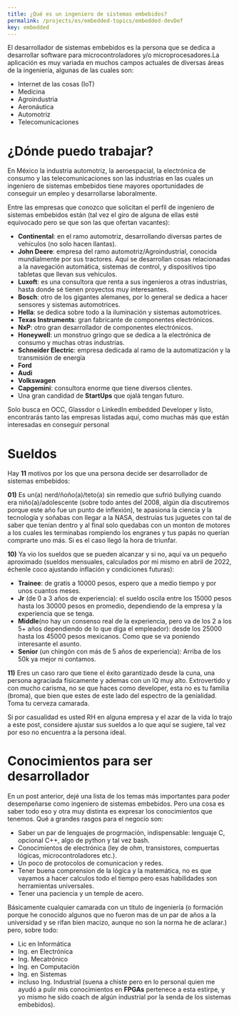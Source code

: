 ```yaml
---
title: ¿Qué es un ingeniero de sistemas embebidos?
permalink: /projects/es/embedded-topics/embedded-devDef
key: embedded
---
```



 El desarrollador de sistemas embebidos es la persona que se dedica a desarrollar software para microcontroladores y/o microprocesadores.La aplicación es muy variada en muchos campos actuales de diversas áreas de la ingeniería, algunas de las cuales son:
 + Internet de las cosas (IoT)
 + Medicina
 + Agroindustria
 + Aeronáutica
 + Automotriz
 + Telecomunicaciones

# ¿Dónde puedo trabajar?

En México la industria automotriz, la aeroespacial, la electrónica de consumo  y las telecomunicaciones  son las industrias en las cuales un ingeniero de sistemas embebidos tiene mayores oportunidades de conseguir un empleo y desarrollarse laboralmente. 

Entre las empresas que conozco que solicitan el perfil de  ingeniero de sistemas embebidos están (tal vez el giro de alguna de ellas esté equivocado pero se que son las que ofertan vacantes):

- **Continental**: en el ramo automotriz, desarrollando diversas partes de vehículos (no solo hacen llantas).
- **John Deere**: empresa del ramo automotriz/Agroindustrial, conocida mundialmente por sus tractores. Aquí se desarrollan cosas relacionadas a la navegación automática, sistemas de control, y dispositivos tipo tabletas que llevan sus vehículos.
- **Luxoft**: es una consultora que renta a sus ingenieros a otras industrias, hasta donde sé tienen proyectos muy interesantes.
- **Bosch**: otro de los gigantes alemanes, por lo general se dedica a hacer sensores y sistemas automotrices.
- **Hella**: se dedica sobre todo a la iluminación y sistemas automotrices.
- **Texas Instruments**: gran fabricante de componentes electrónicos.
- **NxP**: otro gran desarrollador de componentes electrónicos. 
- **Honeywell**: un monstruo gringo que se dedica a la electrónica de consumo y muchas otras industrias.
- **Schneider Electric**: empresa dedicada al ramo de la automatización y la transmisión de energía
- **Ford**
- **Audi**
- **Volkswagen**
- **Capgemini**: consultora enorme que tiene diversos clientes.
- Una gran candidad de **StartUps** que ojalá tengan futuro.

Solo  busca en  OCC, Glassdor o LinkedIn embedded Developer y listo, encontrarás  tanto las empresas  listadas aquí, como muchas más que están interesadas en conseguir personal 

# Sueldos

Hay **11** motivos por los que una persona decide ser desarrollador de sistemas embebidos:

**01)** Es un(a) nerd/ñoño(a)/teto(a) sin remedio que sufrió bullying cuando era niño(a)/adolescente (sobre todo antes del 2008, algún día discutiremos porque este año fue un punto de inflexión), te apasiona la ciencia y la tecnología y soñabas con llegar a la NASA, destruías tus juguetes con tal de saber que tenían dentro y  al final solo quedabas con un monton de motores a los cuales les terminabas rompiendo los engranes y tus papás no querían comprarte uno más.  Si es el caso llegó la hora de triunfar.

**10)** Ya vio los sueldos que se pueden alcanzar y si no, aquí va un pequeño aproximado (sueldos mensuales, calculados por mi mismo en abril de 2022, échenle coco ajustando inflación y condiciones futuras):

- **Trainee**: de gratis a 10000 pesos, espero que a medio tiempo y por unos cuantos meses.
- **Jr** (de 0 a 3 años de experiencia): el sueldo oscila entre los 15000 pesos hasta los 30000 pesos en promedio, dependiendo de la empresa y la experiencia que se tenga.
- **Middle**(no hay un consenso real de la experiencia, pero va de los 2 a los 5+ años dependiendo de lo que diga el empleador): desde los 25000 hasta los 45000 pesos mexicanos. Como que se va poniendo interesante el asunto.
- **Senior** (un chingón con más de 5 años de experiencia): Arriba de los 50k ya mejor ni contamos.

**11)** Eres un caso raro que tiene el éxito garantizado desde la cuna, una persona agraciada físicamente y ademas con un IQ muy alto. Extrovertido y con mucho carisma, no se que haces como developer, esta no es tu familia (broma), que bien que estes de este lado del espectro de la genialidad. Toma tu cerveza camarada. 

Si por casualidad es usted RH en alguna empresa y el azar de la vida lo trajo a este post, considere ajustar sus sueldos a lo que aquí se sugiere, tal vez por eso no encuentra a la persona ideal. 

# Conocimientos para ser desarrollador

En un post anterior, dejé una lista de los temas más importantes para poder desempeñarse como ingeniero de sistemas embebidos. Pero una cosa es saber todo eso y otra muy distinta es expresar los conocimientos que tenemos. Qué a grandes rasgos para el negocio son:
- Saber un par de lenguajes de progrmación, indispensable: lenguaje C, opcional C++, algo de python y tal vez bash. 
- Conocimientos de electrónica (ley de ohm, transistores, compuertas lógicas, microcontroladores etc.).
- Un poco de protocolos de comunicacion y redes. 
- Tener buena comprension de la lógica y la matemática, no es que vayamos a hacer calculos todo el tiempo pero esas habilidades son herramientas universales.
- Tener una paciencia y un temple de acero. 

Básicamente cualquier camarada con un título de ingeniería (o formación porque he conocido algunos que no fueron mas de un par de años a la universidad y se rifan bien macizo, aunque no son la norma he de aclarar.) pero, sobre todo: 
- Lic en Informática 
- Ing. en Electrónica
- Ing. Mecatrónico 
- Ing. en Computación
- Ing. en Sistemas 
- incluso Ing. Industrial (suena a chiste pero en lo personal quien me ayudó a pulir mis conocimientos en **FPGAs** pertenece a esta estirpe, y yo mismo he sido coach de algún industrial por la senda de los sistemas embebidos).




